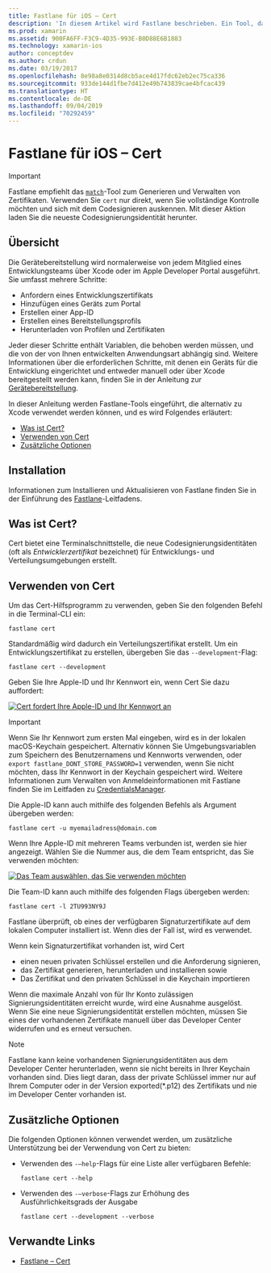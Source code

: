 ```yaml
---
title: Fastlane für iOS – Cert
description: 'In diesem Artikel wird Fastlane beschrieben. Ein Tool, das viele Bestandteile des Bereitstellungsprozesses der iOS-Anwendung automatisiert: Das Anfordern von Zertifikaten, das Hinzufügen eines Geräts in das Entwicklerportal von Apple, das Erstellen einer App-ID und mehr.'
ms.prod: xamarin
ms.assetid: 900FA6FF-F3C9-4D35-993E-B0D88E6B1883
ms.technology: xamarin-ios
author: conceptdev
ms.author: crdun
ms.date: 03/19/2017
ms.openlocfilehash: 8e98a8e0314d8cb5ace4d17fdc62eb2ec75ca336
ms.sourcegitcommit: 933de144d1fbe7d412e49b743839cae4bfcac439
ms.translationtype: HT
ms.contentlocale: de-DE
ms.lasthandoff: 09/04/2019
ms.locfileid: "70292459"
---
```

# <a name="fastlane-for-ios--cert"></a>Fastlane für iOS – Cert

> [!IMPORTANT]
> Fastlane empfiehlt das [`match`](~/ios/deploy-test/provisioning/fastlane/match.md)-Tool zum Generieren und Verwalten von Zertifikaten. Verwenden Sie `cert` nur direkt, wenn Sie vollständige Kontrolle möchten und sich mit dem Codesignieren auskennen. Mit dieser Aktion laden Sie die neueste Codesignierungsidentität herunter.

## <a name="overview"></a>Übersicht

Die Gerätebereitstellung wird normalerweise von jedem Mitglied eines Entwicklungsteams über Xcode oder im Apple Developer Portal ausgeführt. Sie umfasst mehrere Schritte:

- Anfordern eines Entwicklungszertifikats
- Hinzufügen eines Geräts zum Portal
- Erstellen einer App-ID
- Erstellen eines Bereitstellungsprofils
- Herunterladen von Profilen und Zertifikaten

Jeder dieser Schritte enthält Variablen, die behoben werden müssen, und die von der von Ihnen entwickelten Anwendungsart abhängig sind. Weitere Informationen über die erforderlichen Schritte, mit denen ein Geräts für die Entwicklung eingerichtet und entweder manuell oder über Xcode bereitgestellt werden kann, finden Sie in der Anleitung zur [Gerätebereitstellung](~/ios/get-started/installation/device-provisioning/index.md).

In dieser Anleitung werden Fastlane-Tools eingeführt, die alternativ zu Xcode verwendet werden können, und es wird Folgendes erläutert:

- [Was ist Cert?](#whatiscert)
- [Verwenden von Cert](#using)
- [Zusätzliche Optionen](#options)

## <a name="installation"></a>Installation

Informationen zum Installieren und Aktualisieren von Fastlane finden Sie in der Einführung des [Fastlane](~/ios/deploy-test/provisioning/fastlane/index.md#Installation)-Leitfadens.

<a name="whatiscert" />

## <a name="what-is-cert"></a>Was ist Cert?

Cert bietet eine Terminalschnittstelle, die neue Codesignierungsidentitäten (oft als _Entwicklerzertifikat_ bezeichnet) für Entwicklungs- und Verteilungsumgebungen erstellt.

<a name="using" />

## <a name="using-cert"></a>Verwenden von Cert

Um das Cert-Hilfsprogramm zu verwenden, geben Sie den folgenden Befehl in die Terminal-CLI ein:

```
fastlane cert
```

Standardmäßig wird dadurch ein Verteilungszertifikat erstellt. Um ein Entwicklungszertifikat zu erstellen, übergeben Sie das `--development`-Flag:

```
fastlane cert --development
```

Geben Sie Ihre Apple-ID und Ihr Kennwort ein, wenn Cert Sie dazu auffordert:

[![](cert-images/fastlane-image1.png "Cert fordert Ihre Apple-ID und Ihr Kennwort an")](cert-images/fastlane-image1.png#lightbox)

> [!IMPORTANT]
> Wenn Sie Ihr Kennwort zum ersten Mal eingeben, wird es in der lokalen macOS-Keychain gespeichert. Alternativ können Sie Umgebungsvariablen zum Speichern des Benutzernamens und Kennworts verwenden, oder `export fastlane_DONT_STORE_PASSWORD=1` verwenden, wenn Sie nicht möchten, dass Ihr Kennwort in der Keychain gespeichert wird. Weitere Informationen zum Verwalten von Anmeldeinformationen mit Fastlane finden Sie im Leitfaden zu [CredentialsManager](https://github.com/fastlane/fastlane/blob/master/credentials_manager/README.md).

Die Apple-ID kann auch mithilfe des folgenden Befehls als Argument übergeben werden:

```
fastlane cert -u myemailadress@domain.com
```

Wenn Ihre Apple-ID mit mehreren Teams verbunden ist, werden sie hier angezeigt. Wählen Sie die Nummer aus, die dem Team entspricht, das Sie verwenden möchten:

[![](cert-images/fastlane-image2.png "Das Team auswählen, das Sie verwenden möchten")](cert-images/fastlane-image2.png#lightbox)

Die Team-ID kann auch mithilfe des folgenden Flags übergeben werden:

```
fastlane cert -l 2TU993NY9J
```

Fastlane überprüft, ob eines der verfügbaren Signaturzertifikate auf dem lokalen Computer installiert ist. Wenn dies der Fall ist, wird es verwendet.

Wenn kein Signaturzertifikat vorhanden ist, wird Cert

- einen neuen privaten Schlüssel erstellen und die Anforderung signieren,
- das Zertifikat generieren, herunterladen und installieren sowie
- Das Zertifikat und den privaten Schlüssel in die Keychain importieren

Wenn die maximale Anzahl von für Ihr Konto zulässigen Signierungsidentitäten erreicht wurde, wird eine Ausnahme ausgelöst. Wenn Sie eine neue Signierungsidentität erstellen möchten, müssen Sie eines der vorhandenen Zertifikate manuell über das Developer Center widerrufen und es erneut versuchen.

> [!NOTE]
> Fastlane kann keine vorhandenen Signierungsidentitäten aus dem Developer Center herunterladen, wenn sie nicht bereits in Ihrer Keychain vorhanden sind. Dies liegt daran, dass der private Schlüssel immer nur auf Ihrem Computer oder in der Version exported(*.p12) des Zertifikats und nie im Developer Center vorhanden ist.

<a name="options" />

## <a name="additional-options"></a>Zusätzliche Optionen

Die folgenden Optionen können verwendet werden, um zusätzliche Unterstützung bei der Verwendung von Cert zu bieten:

- Verwenden des `-–help`-Flags für eine Liste aller verfügbaren Befehle:

    ```
    fastlane cert --help
    ```

- Verwenden des `-–verbose`-Flags zur Erhöhung des Ausführlichkeitsgrads der Ausgabe

    ```
    fastlane cert --development --verbose
    ```

## <a name="related-links"></a>Verwandte Links

- [Fastlane – Cert](https://github.com/fastlane/fastlane/blob/master/cert/README.md)
